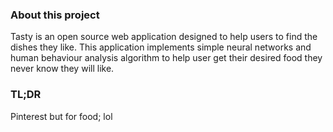 ### About this project

Tasty is an open source web application designed to help users to find the dishes
they like. This application implements simple neural networks and human behaviour 
analysis algorithm to help user get their desired food they never know they will
like.

### TL;DR

Pinterest but for food; lol